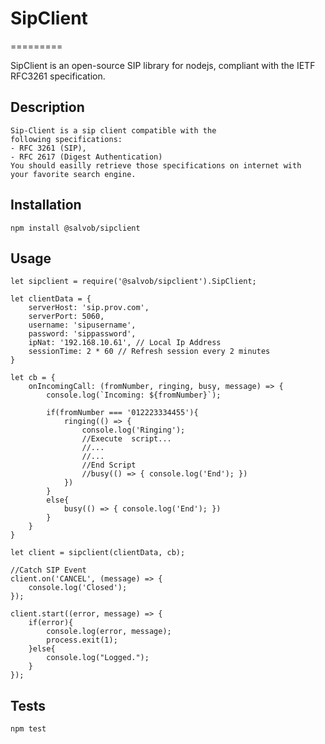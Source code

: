 # SipClient
=========

SipClient is an open-source SIP library for nodejs, compliant with the IETF RFC3261 specification.

## Description

    Sip-Client is a sip client compatible with the
    following specifications:
    - RFC 3261 (SIP),
    - RFC 2617 (Digest Authentication)
    You should easilly retrieve those specifications on internet with
    your favorite search engine.

## Installation

  `npm install @salvob/sipclient`

## Usage

    let sipclient = require('@salvob/sipclient').SipClient;

    let clientData = {
        serverHost: 'sip.prov.com',
        serverPort: 5060,
        username: 'sipusername',
        password: 'sippassword',
        ipNat: '192.168.10.61', // Local Ip Address
        sessionTime: 2 * 60 // Refresh session every 2 minutes
    }

    let cb = {
        onIncomingCall: (fromNumber, ringing, busy, message) => {
            console.log(`Incoming: ${fromNumber}`);

            if(fromNumber === '012223334455'){
                ringing(() => { 
                    console.log('Ringing');
                    //Execute  script...
                    //...
                    //...
                    //End Script
                    //busy(() => { console.log('End'); })
                })
            }
            else{
                busy(() => { console.log('End'); })
            }
        }
    }

    let client = sipclient(clientData, cb);

    //Catch SIP Event
    client.on('CANCEL', (message) => {
        console.log('Closed');
    });

    client.start((error, message) => {
        if(error){
            console.log(error, message);
            process.exit(1);
        }else{
            console.log("Logged.");
        }
    });
  

## Tests

  `npm test`
